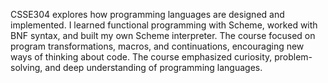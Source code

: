 CSSE304 explores how programming languages are designed and implemented. I learned functional programming with Scheme, worked with BNF syntax, and built my own Scheme interpreter. The course focused on program transformations, macros, and continuations, encouraging new ways of thinking about code. The course emphasized curiosity, problem-solving, and deep understanding of programming languages.
